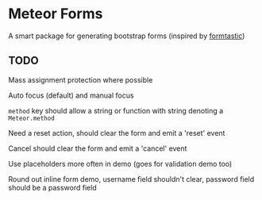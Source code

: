 # Meteor Forms

A smart package for generating bootstrap forms (inspired by [formtastic](https://github.com/justinfrench/formtastic))

## TODO

Mass assignment protection where possible

Auto focus (default) and manual focus

`method` key should allow a string or function with string denoting a `Meteor.method`

Need a reset action, should clear the form and emit a 'reset' event

Cancel should clear the form and emit a 'cancel' event

Use placeholders more often in demo (goes for validation demo too)

Round out inline form demo, username field shouldn't clear, password field should be a password field
